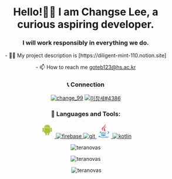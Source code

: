 

<h1 align="center">Hello!👋👋 I am Changse Lee, a curious aspiring developer.</h1>
<h3 align="center">I will work responsibly in everything we do.</h3>

<p align="center">- 👨‍💻 My project description is [https://diligent-mint-110.notion.site]</p>

<p align="center">
  - 📫 How to reach me <a href="mailto:goteb123@hs.ac.kr">goteb123@hs.ac.kr</a>
</p>


<h3 align="center">📞 Connection</h3>
<p align="center">
<a href="https://instagram.com/change_99" target="blank"><img align="center" src="https://raw.githubusercontent.com/rahuldkjain/github-profile-readme-generator/master/src/images/icons/Social/instagram.svg" alt="change_99" height="30" width="40" /></a>
<a href="https://discord.gg/이창세#4🔨386" target="blank"><img align="center" src="https://raw.githubusercontent.com/rahuldkjain/github-profile-readme-generator/master/src/images/icons/Social/discord.svg" alt="이창세#4386" height="30" width="40" /></a>
</p>

<h3 align="center">🔧 Languages and Tools:</h3>
<p align="center"> <a href="https://developer.android.com" target="_blank" rel="noreferrer"> 
  <img src="https://raw.githubusercontent.com/devicons/devicon/master/icons/android/android-original-wordmark.svg" alt="android" width="40" height="40"/> </a>
  <a href="https://firebase.google.com/" target="_blank" rel="noreferrer"> <img src="https://www.vectorlogo.zone/logos/firebase/firebase-icon.svg" alt="firebase" width="40" height="40"/> </a> 
  <a href="https://git-scm.com/" target="_blank" rel="noreferrer"> <img src="https://www.vectorlogo.zone/logos/git-scm/git-scm-icon.svg" alt="git" width="40" height="40"/> </a> 
  <a href="https://www.java.com" target="_blank" rel="noreferrer"> <img src="https://raw.githubusercontent.com/devicons/devicon/master/icons/java/java-original.svg" alt="java" width="40" height="40"/> </a>
  <a href="https://kotlinlang.org" target="_blank" rel="noreferrer"> <img src="https://www.vectorlogo.zone/logos/kotlinlang/kotlinlang-icon.svg" alt="kotlin" width="40" height="40"/> </a> </p>

<p align="center"><img src="https://github-readme-stats.vercel.app/api/top-langs?username=teranovas&show_icons=true&locale=en&layout=compact" alt="teranovas" /></p>
<p align="center">
  <img src="https://github-readme-stats.vercel.app/api/top-langs?username=teranovas&layout=compact&hide=Makefile,CMake,Shell,Batchfile,Objective-C&langs_count=6" alt="teranovas" />
</p>
<p align="center">&nbsp;<img src="https://github-readme-stats.vercel.app/api?username=teranovas&show_icons=true&locale=en" alt="teranovas" /></p>




